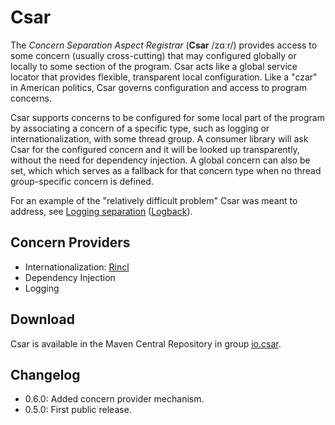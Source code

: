 # Csar

The _Concern Separation Aspect Registrar_ (**Csar** /zɑːr/) provides access to some concern (usually cross-cutting) that may configured globally or locally to some section of the program. Csar acts like a global service locator that provides flexible, transparent local configuration. Like a "czar" in American politics, Csar governs configuration and access to program concerns.

Csar supports concerns to be configured for some local part of the program by associating a concern of a specific type, such as logging or internationalization, with some thread group. A consumer library will ask Csar for the configured concern and it will be looked up transparently, without the need for dependency injection. A global concern can also be set, which which serves as a fallback for that concern type when no thread group-specific concern is defined.

For an example of the "relatively difficult problem" Csar was meant to address, see [Logging separation](http://logback.qos.ch/manual/loggingSeparation.html) ([Logback](http://logback.qos.ch/)).

## Concern Providers

- Internationalization: [Rincl](http://rincl.io)
- Dependency Injection
- Logging

## Download

Csar is available in the Maven Central Repository in group [io.csar](http://search.maven.org/#search|ga|1|g%3A%22io.csar%22).

## Changelog

- 0.6.0: Added concern provider mechanism.
- 0.5.0: First public release.
